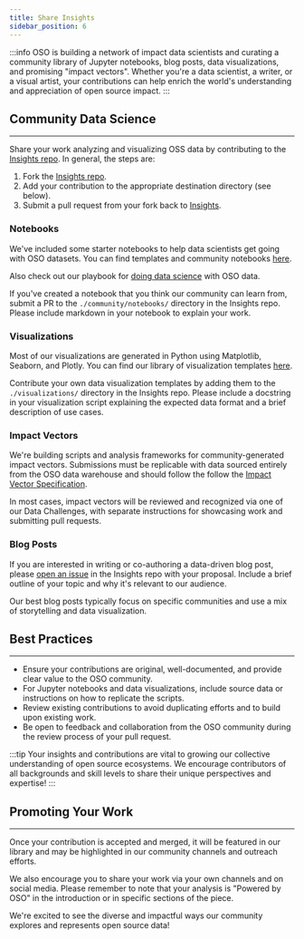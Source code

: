 ```yaml
---
title: Share Insights
sidebar_position: 6
---
```


:::info
OSO is building a network of impact data scientists and curating a community library of Jupyter notebooks, blog posts, data visualizations, and promising "impact vectors". Whether you're a data scientist, a writer, or a visual artist, your contributions can help enrich the world's understanding and appreciation of open source impact.
:::

## Community Data Science

---

Share your work analyzing and visualizing OSS data by contributing to the [Insights repo](https://github.com/opensource-observer/insights). In general, the steps are:

1. Fork the [Insights repo](https://github.com/opensource-observer/insights/fork).
2. Add your contribution to the appropriate destination directory (see below).
3. Submit a pull request from your fork back to [Insights](https://github.com/opensource-observer/insights).

### Notebooks

We've included some starter notebooks to help data scientists get going with OSO datasets. You can find templates and community notebooks [here](https://github.com/opensource-observer/insights/blob/main/community/notebooks).

Also check out our playbook for [doing data science](../integrate/data-science) with OSO data.

If you've created a notebook that you think our community can learn from, submit a PR to the `./community/notebooks/` directory in the Insights repo. Please include markdown in your notebook to explain your work.

### Visualizations

Most of our visualizations are generated in Python using Matplotlib, Seaborn, and Plotly. You can find our library of visualization templates [here](https://github.com/opensource-observer/insights/blob/main/visualizations/).

Contribute your own data visualization templates by adding them to the `./visualizations/` directory in the Insights repo. Please include a docstring in your visualization script explaining the expected data format and a brief description of use cases.

### Impact Vectors

We're building scripts and analysis frameworks for community-generated impact vectors. Submissions must be replicable with data sourced entirely from the OSO data warehouse and should follow the follow the [Impact Vector Specification](../how-oso-works/impact-vectors/).

In most cases, impact vectors will be reviewed and recognized via one of our Data Challenges, with separate instructions for showcasing work and submitting pull requests.

### Blog Posts

If you are interested in writing or co-authoring a data-driven blog post, please [open an issue](https://github.com/opensource-observer/insights/issues) in the Insights repo with your proposal. Include a brief outline of your topic and why it's relevant to our audience.

Our best blog posts typically focus on specific communities and use a mix of storytelling and data visualization.

## Best Practices

---

- Ensure your contributions are original, well-documented, and provide clear value to the OSO community.
- For Jupyter notebooks and data visualizations, include source data or instructions on how to replicate the scripts.
- Review existing contributions to avoid duplicating efforts and to build upon existing work.
- Be open to feedback and collaboration from the OSO community during the review process of your pull request.

:::tip
Your insights and contributions are vital to growing our collective understanding of open source ecosystems. We encourage contributors of all backgrounds and skill levels to share their unique perspectives and expertise!
:::

## Promoting Your Work

---

Once your contribution is accepted and merged, it will be featured in our library and may be highlighted in our community channels and outreach efforts.

We also encourage you to share your work via your own channels and on social media. Please remember to note that your analysis is "Powered by OSO" in the introduction or in specific sections of the piece.

We're excited to see the diverse and impactful ways our community explores and represents open source data!
